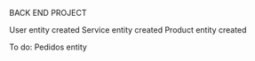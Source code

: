 BACK END PROJECT 

User entity created
Service entity created
Product entity created

To do:
Pedidos entity



